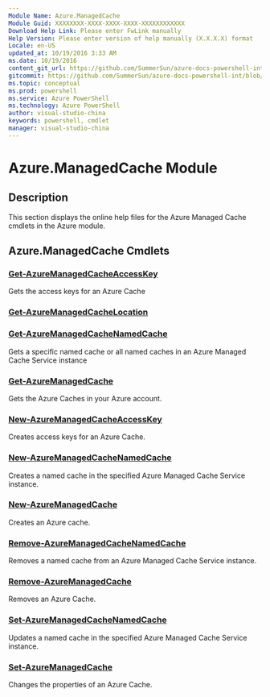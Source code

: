 ```yaml
---
Module Name: Azure.ManagedCache
Module Guid: XXXXXXXX-XXXX-XXXX-XXXX-XXXXXXXXXXXX
Download Help Link: Please enter FwLink manually
Help Version: Please enter version of help manually (X.X.X.X) format
Locale: en-US
updated_at: 10/19/2016 3:33 AM
ms.date: 10/19/2016
content_git_url: https://github.com/SummerSun/azure-docs-powershell-int/blob/master/azureps-cmdlets-docs/ServiceManagement/Azure.ManagedCache/v0.9.8/Azure.ManagedCache.md
gitcommit: https://github.com/SummerSun/azure-docs-powershell-int/blob/c0d1e448da01261236e9ece01ca5c2a98effbf31/azureps-cmdlets-docs/ServiceManagement/Azure.ManagedCache/v0.9.8/Azure.ManagedCache.md
ms.topic: conceptual
ms.prod: powershell
ms.service: Azure PowerShell
ms.technology: Azure PowerShell
author: visual-studio-china
keywords: powershell, cmdlet
manager: visual-studio-china
---
```


# Azure.ManagedCache Module
## Description
This section displays the online help files for the Azure Managed Cache cmdlets in the Azure module.

## Azure.ManagedCache Cmdlets
### [Get-AzureManagedCacheAccessKey](.\Get-AzureManagedCacheAccessKey.md)
Gets the access keys for an Azure Cache


### [Get-AzureManagedCacheLocation](.\Get-AzureManagedCacheLocation.md)



### [Get-AzureManagedCacheNamedCache](.\Get-AzureManagedCacheNamedCache.md)
Gets a specific named cache or all named caches in an Azure Managed Cache Service instance


### [Get-AzureManagedCache](.\Get-AzureManagedCache.md)
Gets the Azure Caches in your Azure account.


### [New-AzureManagedCacheAccessKey](.\New-AzureManagedCacheAccessKey.md)
Creates access keys for an Azure Cache.


### [New-AzureManagedCacheNamedCache](.\New-AzureManagedCacheNamedCache.md)
Creates a named cache in the specified Azure Managed Cache Service instance.


### [New-AzureManagedCache](.\New-AzureManagedCache.md)
Creates an Azure cache.


### [Remove-AzureManagedCacheNamedCache](.\Remove-AzureManagedCacheNamedCache.md)
Removes a named cache from an Azure Managed Cache Service instance.


### [Remove-AzureManagedCache](.\Remove-AzureManagedCache.md)
Removes an Azure Cache.


### [Set-AzureManagedCacheNamedCache](.\Set-AzureManagedCacheNamedCache.md)
Updates a named cache in the specified Azure Managed Cache Service instance.


### [Set-AzureManagedCache](.\Set-AzureManagedCache.md)
Changes the properties of an Azure Cache.



